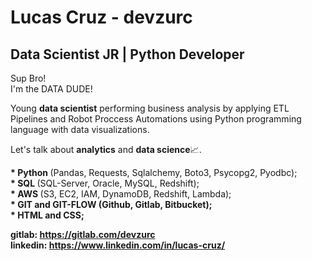 # Lucas Cruz - devzurc

## Data Scientist JR | Python Developer
<p>
  Sup Bro!<br>
  I'm the DATA DUDE!
</p>

<p>
  Young <b>data scientist</b> performing business analysis by applying ETL Pipelines and Robot Proccess Automations using Python programming language with data visualizations.
</p>

<p>
  Let's talk about <b>analytics</b> and <b>data science</b>📈.
</p>

<p>
  <b>* Python </b>(Pandas, Requests, Sqlalchemy, Boto3, Psycopg2, Pyodbc);<br>
  <b>* SQL </b>(SQL-Server, Oracle, MySQL, Redshift);<br>
  <b>* AWS </b>(S3, EC2, IAM, DynamoDB, Redshift, Lambda);<br>
  <b>* GIT and GIT-FLOW (Github, Gitlab, Bitbucket);<br>
  <b>* HTML and CSS;</b><br> 
</p>
  
<b>gitlab: https://gitlab.com/devzurc</b><br>
<b>linkedin: https://www.linkedin.com/in/lucas-cruz/</b>

